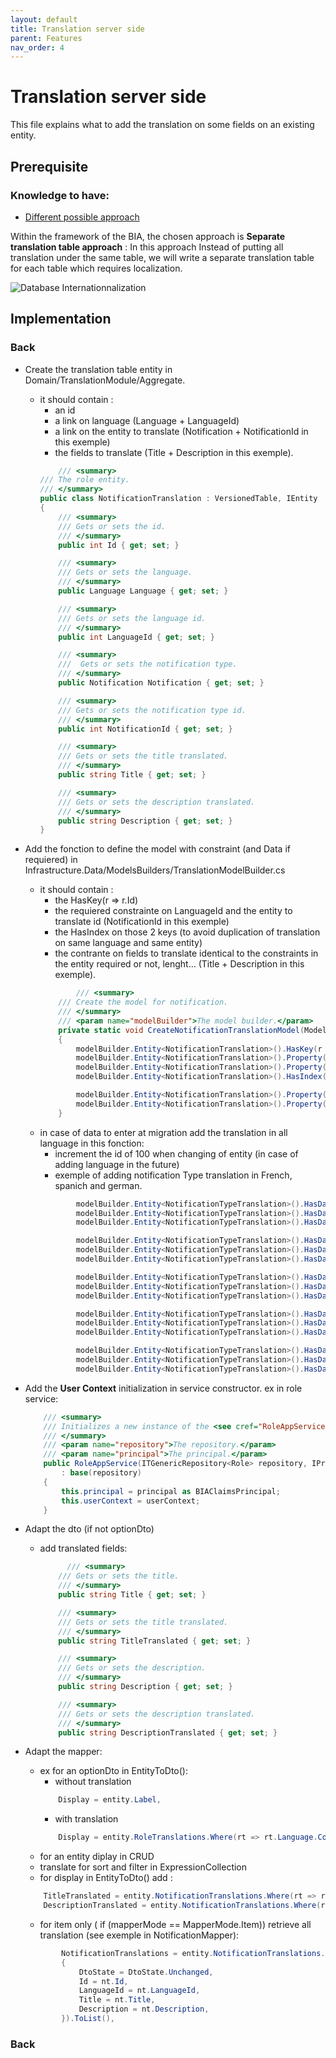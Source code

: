 ```yaml
---
layout: default
title: Translation server side
parent: Features
nav_order: 4
---
```


# Translation server side
This file explains what to add the translation on some fields on an existing entity.

## Prerequisite

### Knowledge to have:
* [Different possible approach](https://medium.com/walkin/database-internationalization-i18n-localization-l10n-design-patterns-94ff372375c6)

Within the framework of the BIA, the chosen approach is **Separate translation table approach** : 
In this approach Instead of putting all translation under the same table, we will write a separate translation table for each table which requires localization.

![Database Internationnalization](../Images/DatabaseInternationnalization.png)

## Implementation

### Back
* Create the translation table entity in Domain/TranslationModule/Aggregate. 
  * it should contain :
    * an id
    * a link on language (Language + LanguageId)
    * a link on the entity to translate (Notification + NotificationId in this exemple)
    * the fields to translate (Title + Description in this exemple).
    ``` csharp
        /// <summary>
    /// The role entity.
    /// </summary>
    public class NotificationTranslation : VersionedTable, IEntity
    {
        /// <summary>
        /// Gets or sets the id.
        /// </summary>
        public int Id { get; set; }

        /// <summary>
        /// Gets or sets the language.
        /// </summary>
        public Language Language { get; set; }

        /// <summary>
        /// Gets or sets the language id.
        /// </summary>
        public int LanguageId { get; set; }

        /// <summary>
        ///  Gets or sets the notification type.
        /// </summary>
        public Notification Notification { get; set; }

        /// <summary>
        /// Gets or sets the notification type id.
        /// </summary>
        public int NotificationId { get; set; }

        /// <summary>
        /// Gets or sets the title translated.
        /// </summary>
        public string Title { get; set; }

        /// <summary>
        /// Gets or sets the description translated.
        /// </summary>
        public string Description { get; set; }
    }
    ```
* Add the fonction to define the model with constraint (and Data if requiered) in Infrastructure.Data/ModelsBuilders/TranslationModelBuilder.cs
  * it should contain :
    * the HasKey(r => r.Id)
    * the requiered constrainte on LanguageId and the entity to translate id (NotificationId  in this exemple)
    * the HasIndex on those 2 keys (to avoid duplication of translation on same language and same entity)
    * the contrante on fields to translate identical to the constraints in the entity required or not, lenght... (Title + Description in this exemple).
    ``` csharp
            /// <summary>
        /// Create the model for notification.
        /// </summary>
        /// <param name="modelBuilder">The model builder.</param>
        private static void CreateNotificationTranslationModel(ModelBuilder modelBuilder)
        {
            modelBuilder.Entity<NotificationTranslation>().HasKey(r => r.Id);
            modelBuilder.Entity<NotificationTranslation>().Property(r => r.NotificationId).IsRequired();
            modelBuilder.Entity<NotificationTranslation>().Property(r => r.LanguageId).IsRequired();
            modelBuilder.Entity<NotificationTranslation>().HasIndex(u => new { u.NotificationId, u.LanguageId }).IsUnique();

            modelBuilder.Entity<NotificationTranslation>().Property(m => m.Title).IsRequired().HasMaxLength(100);
            modelBuilder.Entity<NotificationTranslation>().Property(m => m.Description).IsRequired().HasMaxLength(256);
        }
    ```
  * in case of data to enter at migration add the translation in all language in this fonction:
    * increment the id of 100 when changing of entity (in case of adding language in the future)
    * exemple of adding notification Type translation in French, spanich and german.
    ``` csharp
            modelBuilder.Entity<NotificationTypeTranslation>().HasData(new NotificationTypeTranslation { NotificationTypeId = 1, LanguageId = LanguageId.French, Id = 101, Label = "Tâche" });
            modelBuilder.Entity<NotificationTypeTranslation>().HasData(new NotificationTypeTranslation { NotificationTypeId = 1, LanguageId = LanguageId.Spanish, Id = 102, Label = "Tarea" });
            modelBuilder.Entity<NotificationTypeTranslation>().HasData(new NotificationTypeTranslation { NotificationTypeId = 1, LanguageId = LanguageId.German, Id = 103, Label = "Aufgabe" });

            modelBuilder.Entity<NotificationTypeTranslation>().HasData(new NotificationTypeTranslation { NotificationTypeId = 2, LanguageId = LanguageId.French, Id = 201, Label = "Information" });
            modelBuilder.Entity<NotificationTypeTranslation>().HasData(new NotificationTypeTranslation { NotificationTypeId = 2, LanguageId = LanguageId.Spanish, Id = 202, Label = "Información" });
            modelBuilder.Entity<NotificationTypeTranslation>().HasData(new NotificationTypeTranslation { NotificationTypeId = 2, LanguageId = LanguageId.German, Id = 203, Label = "Information" });

            modelBuilder.Entity<NotificationTypeTranslation>().HasData(new NotificationTypeTranslation { NotificationTypeId = 3, LanguageId = LanguageId.French, Id = 301, Label = "Succès" });
            modelBuilder.Entity<NotificationTypeTranslation>().HasData(new NotificationTypeTranslation { NotificationTypeId = 3, LanguageId = LanguageId.Spanish, Id = 302, Label = "Éxito" });
            modelBuilder.Entity<NotificationTypeTranslation>().HasData(new NotificationTypeTranslation { NotificationTypeId = 3, LanguageId = LanguageId.German, Id = 303, Label = "Erfolg" });

            modelBuilder.Entity<NotificationTypeTranslation>().HasData(new NotificationTypeTranslation { NotificationTypeId = 4, LanguageId = LanguageId.French, Id = 401, Label = "Avertissement" });
            modelBuilder.Entity<NotificationTypeTranslation>().HasData(new NotificationTypeTranslation { NotificationTypeId = 4, LanguageId = LanguageId.Spanish, Id = 402, Label = "Advertencia" });
            modelBuilder.Entity<NotificationTypeTranslation>().HasData(new NotificationTypeTranslation { NotificationTypeId = 4, LanguageId = LanguageId.German, Id = 403, Label = "Erwärmen" });

            modelBuilder.Entity<NotificationTypeTranslation>().HasData(new NotificationTypeTranslation { NotificationTypeId = 5, LanguageId = LanguageId.French, Id = 501, Label = "Erreur" });
            modelBuilder.Entity<NotificationTypeTranslation>().HasData(new NotificationTypeTranslation { NotificationTypeId = 5, LanguageId = LanguageId.Spanish, Id = 502, Label = "Culpa" });
            modelBuilder.Entity<NotificationTypeTranslation>().HasData(new NotificationTypeTranslation { NotificationTypeId = 5, LanguageId = LanguageId.German, Id = 503, Label = "Fehler" });
    ```

* Add the **User Context** initialization in service constructor. ex in role service:
    ``` csharp
        /// <summary>
        /// Initializes a new instance of the <see cref="RoleAppService"/> class.
        /// </summary>
        /// <param name="repository">The repository.</param>
        /// <param name="principal">The principal.</param>
        public RoleAppService(ITGenericRepository<Role> repository, IPrincipal principal, UserContext userContext)
            : base(repository)
        {
            this.principal = principal as BIAClaimsPrincipal;
            this.userContext = userContext;
        }
    ```
* Adapt the dto (if not optionDto)
  * add translated fields:
    ``` csharp
          /// <summary>
        /// Gets or sets the title.
        /// </summary>
        public string Title { get; set; }

        /// <summary>
        /// Gets or sets the title translated.
        /// </summary>
        public string TitleTranslated { get; set; }

        /// <summary>
        /// Gets or sets the description.
        /// </summary>
        public string Description { get; set; }

        /// <summary>
        /// Gets or sets the description translated.
        /// </summary>
        public string DescriptionTranslated { get; set; }
    ```
* Adapt the mapper:
  * ex for an optionDto in EntityToDto():
    * without translation
    ``` csharp
        Display = entity.Label,
    ```
    * with translation
    ``` csharp
        Display = entity.RoleTranslations.Where(rt => rt.Language.Code == this.UserContext.Language).Select(rt => rt.Label).FirstOrDefault() ?? entity.Label,
    ```
  *  for an entity diplay in CRUD
    *  translate for sort and filter in ExpressionCollection<Notification>
    *  for display in EntityToDto() add :
    ``` csharp
        TitleTranslated = entity.NotificationTranslations.Where(rt => rt.Language.Code == this.UserContext.Language).Select(rt => rt.Title).FirstOrDefault() ?? entity.Title,
        DescriptionTranslated = entity.NotificationTranslations.Where(rt => rt.Language.Code == this.UserContext.Language).Select(rt => rt.Description).FirstOrDefault() ?? entity.Description,
    ```
    * for item only ( if (mapperMode == MapperMode.Item)) retrieve all translation (see exemple in NotificationMapper):
    ``` csharp
            NotificationTranslations = entity.NotificationTranslations.Select(nt => new NotificationTranslationDto
            {
                DtoState = DtoState.Unchanged,
                Id = nt.Id,
                LanguageId = nt.LanguageId,
                Title = nt.Title,
                Description = nt.Description,
            }).ToList(),
    ```

### Back
